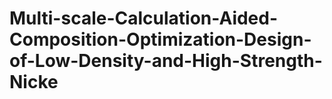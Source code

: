 # Multi-scale-Calculation-Aided-Composition-Optimization-Design-of-Low-Density-and-High-Strength-Nicke